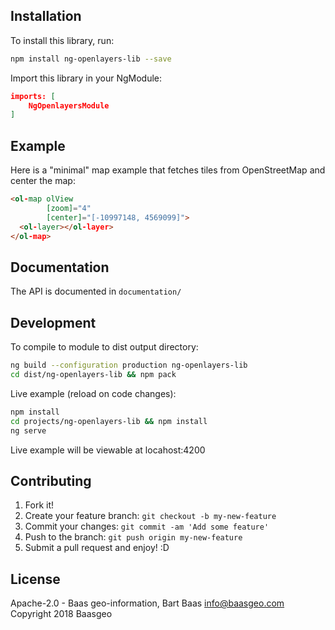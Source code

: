## Installation

To install this library, run:

```bash
npm install ng-openlayers-lib --save
```

Import this library in your NgModule:
```json
imports: [
    NgOpenlayersModule
]
```

## Example

Here is a "minimal" map example that fetches tiles from OpenStreetMap and center the map:

```html
<ol-map olView
        [zoom]="4"
        [center]="[-10997148, 4569099]">
  <ol-layer></ol-layer>
</ol-map>
```

## Documentation

The API is documented in `documentation/`

## Development

To compile to module to dist output directory:

```bash
ng build --configuration production ng-openlayers-lib
cd dist/ng-openlayers-lib && npm pack
```

Live example (reload on code changes):

```bash
npm install
cd projects/ng-openlayers-lib && npm install
ng serve
```

Live example will be viewable at locahost:4200

## Contributing

1. Fork it!
2. Create your feature branch: `git checkout -b my-new-feature`
3. Commit your changes: `git commit -am 'Add some feature'`
4. Push to the branch: `git push origin my-new-feature`
5. Submit a pull request and enjoy! :D

## License

Apache-2.0 - Baas geo-information, Bart Baas <info@baasgeo.com> Copyright 2018 Baasgeo
